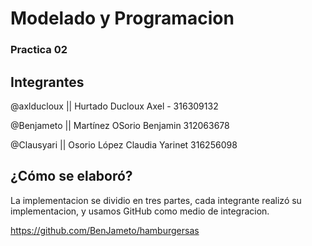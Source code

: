 # Modelado y Programacion 
### Practica 02

## Integrantes

@axlducloux || Hurtado Ducloux Axel - 316309132

@Benjameto || Martínez OSorio Benjamin 312063678

@Clausyari || Osorio López Claudia Yarinet 316256098


## ¿Cómo se elaboró?
La implementacion se dividio en tres partes, cada integrante realizó su implementacion, y usamos GitHub como medio de integracion.

https://github.com/BenJameto/hamburgersas
